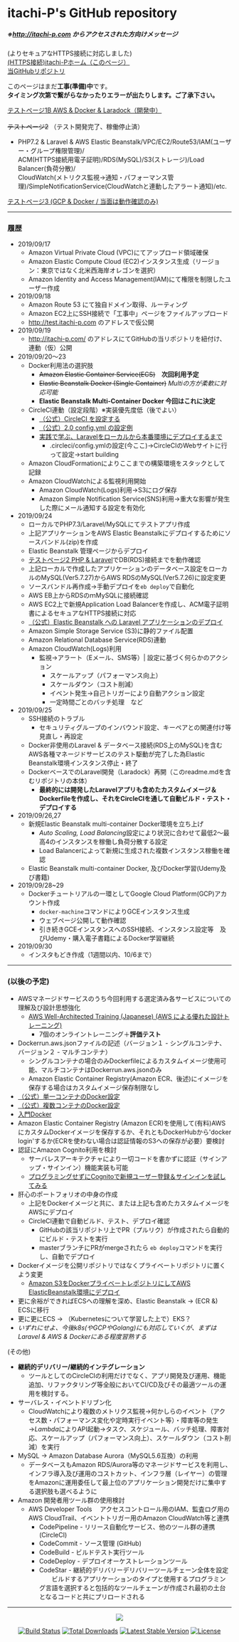 # itachi-P's GitHub repository
##### ※http://itachi-p.com からアクセスされた方向けメッセージ
(よりセキュアなHTTPS接続に対応しました)<br>
<a href="https://itachi-p.com">(HTTPS接続)itachi-Pホーム（このページ）</a><br>
<a href="https://github.com/itachi-P/Laravel-Docker_prj01/">当GitHubリポジトリ</a>

このページはまだ**工事(準備)中**です。<br>
**タイミング次第で繋がらなかったりエラーが出たりします。ご了承下さい。**

<a href="http://laraveldockertest01-env.vahqeumhmx.ap-northeast-1.elasticbeanstalk.com/">テストページ1B AWS & Docker & Laradock（開発中）</a><br>
<br>
~~テストページ2~~ （テスト開発完了、稼働停止済）<br>
- PHP7.2 & Laravel & AWS Elastic Beanstalk/VPC/EC2/Route53/IAM(ユーザー・グループ権限管理)/<br>
ACM(HTTPS接続用電子証明)/RDS(MySQL)/S3(ストレージ)/Load Balancer(負荷分散)/<br>
CloudWatch(メトリクス監視→通知・パフォーマンス管理)/SimpleNotificationService(CloudWatchと連動したアラート通知)/etc.<br>

<a href="http://34.84.176.66:8000/">テストページ3 (GCP & Docker / 当面は動作確認のみ)</a><br>

---

### 履歴

- 2019/09/17
  - Amazon Virtual Private Cloud (VPC)にてアップロード領域確保
  - Amazon Elastic Compute Cloud (EC2)インスタンス生成（リージョン：東京ではなく北米西海岸オレゴンを選択）
  - Amazon Identity and Access Management(IAM)にて権限を制限したユーザー作成
- 2019/09/18
  - Amazon Route 53 にて独自ドメイン取得、ルーティング
  - Amazon EC2上にSSH接続で「工事中」ページをファイルアップロード
  - http://test.itachi-p.com のアドレスで仮公開
- 2019/09/19
  - http://itachi-p.com/ のアドレスにてGitHubの当リポジトリを紐付け、連動（仮）公開
- 2019/09/20〜23
  - Docker利用法の選択肢
    - ~~Amazon Elastic Container Service(ECS)~~　**次回利用予定**
    - ~~Elastic Beanstalk Docker (Single Container)~~ *Multiの方が柔軟に対応可能*
    - **Elastic Beanstalk Multi-Container Docker 今回はこれに決定**
  - CircleCI連動（設定段階）※実装優先度低（後でよい）
    - [（公式）CircleCI を設定する](https://circleci.com/docs/ja/2.0/configuration-reference/)
    - [（公式）2.0 config.yml の設定例](https://circleci.com/docs/ja/2.0/sample-config/)
    - [実践で学ぶ、Laravelをローカルから本番環境にデプロイするまで](https://logmi.jp/tech/articles/321252)
      - .circleci/config.ymlの設定(今ここ)→CircleCIのWebサイトに行って設定→start building
  - Amazon CloudFormationによりここまでの構築環境をスタックとして記録
  - Amazon CloudWatchによる監視利用開始
    - Amazon CloudWatch(Logs)利用→S3にログ保存
    - Amazon Simple Notification Service(SNS)利用→重大な影響が発生した際にメール通知する設定を有効化
- 2019/09/24
  - ローカルでPHP7.3/Laravel/MySQLにてテストアプリ作成
  - 上記アプリケーションをAWS Elastic Beanstalkにデプロイするためにソースバンドル(zip)を作成
  - Elastic Beanstalk 管理ページからデプロイ
  - <a href="http://tutorials-env.6mt7peepvf.ap-northeast-1.elasticbeanstalk.com/">テストページ2 PHP & Laravel</a>でDB(RDS)接続までを動作確認
  - 上記ローカルで作成したアプリケーションのデータベース設定をローカルのMySQL(Ver5.7.27)からAWS RDSのMySQL(Ver5.7.26)に設定変更
  - ソースバンドル再作成→手動デプロイを`eb deploy`で自動化
  - AWS EB上からRDSのｍMySQLに接続確認
  - AWS EC2上で新規Application Load Balancerを作成し、ACM電子証明書によるセキュアなHTTPS接続に対応
  - [（公式）Elastic Beanstalk への Laravel アプリケーションのデプロイ](https://docs.aws.amazon.com/ja_jp/elasticbeanstalk/latest/dg/php-laravel-tutorial.html)
  - Amazon Simple Storage Service (S3)に静的ファイル配置
  - Amazon Relational Database Service(RDS)連動
  - Amazon CloudWatch(Logs)利用
    - 監視→アラート（Eメール、SMS等）| 設定に基づく何らかのアクション
      - スケールアップ（パフォーマンス向上）
      - スケールダウン（コスト削減）
      - イベント発生→自己トリガーにより自動アクション設定
      - 一定時間ごとのバッチ処理　など
- 2019/09/25
  - SSH接続のトラブル
    - セキュリティグループのインバウンド設定、キーペアとの関連付け等見直し・再設定
  - Docker非使用のLaravel & データベース接続(RDS上のMySQL)を含むAWS各種マネージドサービスのテスト駆動が完了した為Elastic Beanstalk環境インスタンス停止・終了
  - DockerベースでのLaravel開発（Laradock）再開（このreadme.mdを含むリポジトリの本体）
    - **最終的には開発したLaravelアプリも含めたカスタムイメージ＆Dockerfileを作成し、それをCircleCIを通して自動ビルド・テスト・デプロイする**
- 2019/09/26,27
  - 新規Elastic Beanstalk multi-container Docker環境を立ち上げ
    - *Auto Scaling, Load Balancing*設定により状況に合わせて最低2〜最高4のインスタンスを稼働し負荷分散する設定
    - Load Balancerによって新規に生成された複数インスタンス稼働を確認
  - Elastic Beanstalk multi-container Docker, 及びDocker学習(Udemy及び書籍)
- 2019/09/28~29
  - Dockerチュートリアルの一環としてGoogle Cloud Platform(GCP)アカウント作成
    - `docker-machine`コマンドによりGCEインスタンス生成
    - ウェブページ公開して動作確認
    - 引き続きGCEインスタンスへのSSH接続、インスタンス設定等　及びUdemy・購入電子書籍によるDocker学習継続
- 2019/09/30
  - インスタもどき作成（1週間以内、10/6まで）

---

### (以後の予定)

- AWSマネージドサービスのうち今回利用する選定済み各サービスについての理解及び設計思想強化
  - [AWS Well-Architected Training (Japanese) (AWS による優れた設計トレーニング)](https://www.aws.training/Details/Curriculum?id=12033)
    - 7個のオンライントレーニング＋**評価テスト**
- Dockerrun.aws.jsonファイルの記述（バージョン１ - シングルコンテナ、バージョン２ - マルチコンテナ）
  - シングルコンテナの場合のみDockerfileによるカスタムイメージ使用可能、マルチコンテナはDockerrun.aws.jsonのみ
  - Amazon Elastic Container Registry(Amazon ECR、後述)にイメージを保存する場合はカスタムイメージ保存制限なし
- [（公式）単一コンテナのDocker設定](https://docs.aws.amazon.com/ja_jp/elasticbeanstalk/latest/dg/single-container-docker-configuration.html)
- [（公式）複数コンテナのDocker設定](https://docs.aws.amazon.com/ja_jp/elasticbeanstalk/latest/dg/create_deploy_docker_v2config.html#create_deploy_docker_v2config_dockerrun)
- [入門Docker](https://y-ohgi.com/introduction-docker/)
- Amazon Elastic Container Registry (Amazon ECR)を使用して(有料)AWS にカスタムDockerイメージを保存するか、それともDockerHubから'docker login'するか(ECRを使わない場合は認証情報のS3への保存が必要）要検討
- 認証にAmazon Cognito利用を検討
  - サーバレスアーキテクチャにより一切コードを書かずに認証（サインアップ・サインイン）機能実装も可能
  - [プログラミングせずにCognitoで新規ユーザー登録＆サインインを試してみる](https://dev.classmethod.jp/cloud/aws/sign-up-and-sign-in-by-cognito-with-awscli/)
- 肝心のポートフォリオの中身の作成
  - 上記をDockerイメージと共に、または上記も含めたカスタムイメージをAWSにデプロイ
  - CircleCI連動で自動ビルド、テスト、デプロイ確認
    - GitHubの該当リポジトリ上でPR（プルリク）が作成されたら自動的にビルド・テストを実行
    - masterブランチにPRがmergeされたら `eb deploy`コマンドを実行し、自動でデプロイ
- Dockerイメージを公開リポジトリではなくプライベートリポジトリに置くよう変更
  - [Amazon S3をDockerプライベートレポジトリにしてAWS ElasticBeanstalk環境にデプロイ](https://aws.typepad.com/sajp/2014/06/eb-docker-private-repo.html)
- 更に余裕ができればECSへの理解を深め、Elastic Beanstalk → (ECR &) ECSに移行
- 更に更にECS → （Kubernetesについて学習した上で）EKS？
- *いずれにせよ、今後k8s(やGCPやGolang)にも対応していくが、まずはLaravel & AWS & Dockerにある程度習熟する*

(その他)
- **継続的デリバリー/継続的インテグレーション**
  - ツールとしてのCircleCIの利用だけでなく、アプリ開発及び運用、機能追加、リファクタリング等全般においてCI/CD及びその最適ツールの運用を検討する。
- サーバレス・イベントドリブン化
  - CloudWatchにより複数のメトリクス監視→何かしらのイベント（アクセス数・パフォーマンス変化や定時実行イベント等）・障害等の発生→*Lambda*によりAPI起動→タスク、スケジュール、バッチ処理、障害対応、スケールアップ（パフォーマンス向上）、スケールダウン（コスト削減）を実行
- MySQL → Amazon Database Aurora（MySQL5.6互換）の利用
  - データベースもAmazon RDS/Aurora等のマネージドサービスを利用し、インフラ導入及び運用のコストカット、インフラ層（レイヤー）の管理をAmazonに運用委任して最上位のアプリケーション開発だけに集中する選択肢も選べるように
- Amazon 開発者用ツール群の使用検討
  - AWS Developer Tools
　アクセスコントロール用のIAM、監査ログ用のAWS CloudTrail、イベントトリガー用のAmazon CloudWatch等と連携  
    - CodePipeline - リリース自動化サービス、他のツール群の連携(CircleCI)
    - CodeCommit - ソース管理 (GitHub)
    - CodeBuild - ビルドテスト実行ツール
    - CodeDeploy - デプロイオーケストレーションツール
    - CodeStar - 継続的デリバリーデリバリーツールチェーン全体を設定
    　　ビルドするアプリケーションのタイプと使用するプログラミング言語を選択すると包括的なツールチェーンが作成され最初の土台となるコードと共にプリロードされる

---


<p align="center"><img src="https://laravel.com/assets/img/components/logo-laravel.svg"></p>

<p align="center">
<a href="https://travis-ci.org/laravel/framework"><img src="https://travis-ci.org/laravel/framework.svg" alt="Build Status"></a>
<a href="https://packagist.org/packages/laravel/framework"><img src="https://poser.pugx.org/laravel/framework/d/total.svg" alt="Total Downloads"></a>
<a href="https://packagist.org/packages/laravel/framework"><img src="https://poser.pugx.org/laravel/framework/v/stable.svg" alt="Latest Stable Version"></a>
<a href="https://packagist.org/packages/laravel/framework"><img src="https://poser.pugx.org/laravel/framework/license.svg" alt="License"></a>
</p>
